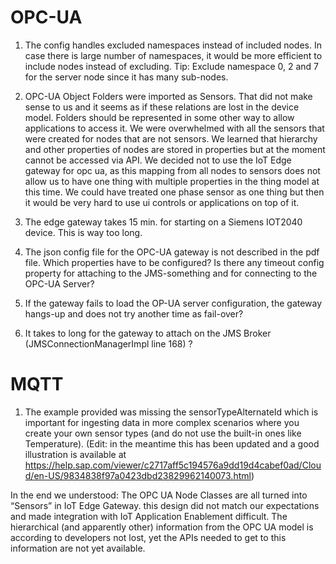 # OPC-UA

1. The config handles excluded namespaces instead of included nodes. In case there is large number of namespaces, it would be more efficient to include nodes instead of excluding.
Tip: Exclude namespace 0, 2 and 7 for the server node since it has many sub-nodes.

3. OPC-UA Object Folders were imported as Sensors. That did not make sense to us and it seems as if these relations are lost in the device model. Folders should be represented in some other way to allow applications to access it.
We were overwhelmed with all the sensors that were created for nodes that are not sensors. We learned that hierarchy and other properties of nodes are stored in properties but at the moment cannot be accessed via API. We decided not to use the IoT Edge gateway for opc ua, as this mapping from all nodes to sensors does not allow us to have one thing with multiple properties in the thing model at this time. We could have treated one phase sensor as one thing but then it would be very hard to use ui controls or applications on top of it.

4. The edge gateway takes 15 min. for starting on a Siemens IOT2040 device. This is way too long.

5. The json config file for the OPC-UA gateway is not described in the pdf file. Which properties have to be configured? Is there any timeout config property for attaching to the JMS-something and for connecting to the OPC-UA Server?

6. If the gateway fails to load the OP-UA server configuration, the gateway hangs-up and does not try another time as fail-over?

7. It takes to long for the gateway to attach on the JMS Broker (JMSConnectionManagerImpl line 168) ?

# MQTT

1. The example provided was missing the sensorTypeAlternateId which is important for ingesting data in more complex scenarios where you create your own sensor types (and do not use the built-in ones like Temperature). (Edit: in the meantime this has been updated and a good illustration is available at https://help.sap.com/viewer/c2717aff5c194576a9dd19d4cabef0ad/Cloud/en-US/9834838f97a0423dbd23829962140073.html)

In the end we understood: The OPC UA Node Classes are all turned into “Sensors” in IoT Edge Gateway. this design did not match our expectations and made integration with IoT Application Enablement difficult. The hierarchical (and apparently other) information from the OPC UA model is according to developers not lost, yet the APIs needed to get to this information are not yet available.
